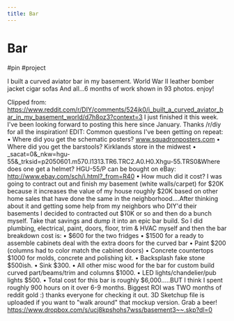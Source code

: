 ```yaml
---
title: Bar
---
```


# Bar

#pin #project

I built a curved aviator bar in my basement. World War II leather bomber jacket cigar sofas And all...6 months of work shown in 93 photos. enjoy!

Clipped from: https://www.reddit.com/r/DIY/comments/524jk0/i_built_a_curved_aviator_bar_in_my_basement_world/d7h8oz3?context=3
I just finished it this week. I've been looking forward to posting this here since January. Thanks /r/diy for all the inspiration!
EDIT: Common questions I've been getting on repeat:
    • Where did you get the schematic posters? www.squadronposters.com
    • Where did you get the barstools? Kirklands store in the midwest
    • _sacat=0&_nkw=hgu-55&_trksid=p2050601.m570.l1313.TR6.TRC2.A0.H0.Xhgu-55.TRS0&Where does one get a helmet? HGU-55/P can be bought on eBay: http://www.ebay.com/sch/i.html?_from=R40
    • How much did it cost? I was going to contract out and finish my basement (white walls/carpet) for $20K because it increases the value of my house roughly $20K based on other home sales that have done the same in the neighborhood....After thinking about it and getting some help from my neighbors who DIY'd their basements I decided to contracted out $10K or so and then do a bunch myself. Take that savings and dump it into an epic bar build. So I did plumbing, electrical, paint, doors, floor, trim & HVAC myself and then the bar breakdown cost is:
    • $600 for the two fridges
    • $1500 for a ready to assemble cabinets deal with the extra doors for the curved bar
    • Paint $200 (columns had to color match the cabinet doors)
    • Concrete countertops $1000 for molds, concrete and polishing kit. 
    • Backsplash fake stone $500ish. 
    • Sink $300. 
    • All other misc wood for the bar for custom build curved part/beams/trim and columns $1000. 
    • LED lights/chandelier/pub lights $500. 
    • Total cost for this bar is roughly $6,000.....BUT I think I spent roughly 900 hours on it over 6-9 months. Biggest ROI was TWO months of reddit gold :) thanks everyone for checking it out.
3D Sketchup file is uploaded if you want to "walk around" that mockup version. Grab a beer! https://www.dropbox.com/s/ucj8kpshohs7wss/basement3~~.skp?dl=0